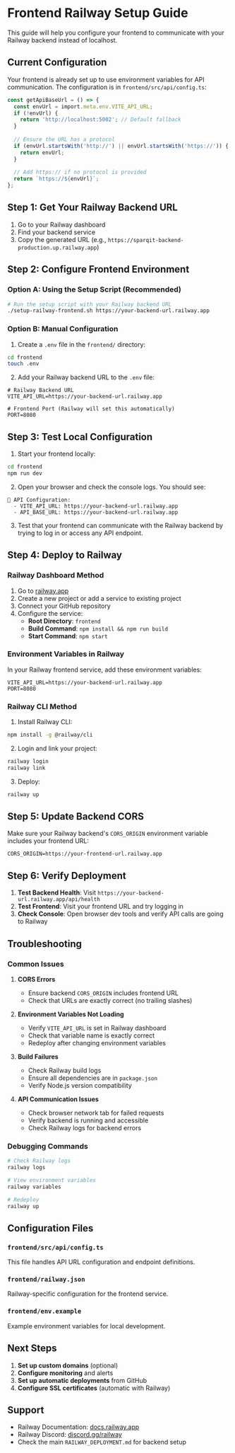 # Frontend Railway Setup Guide

This guide will help you configure your frontend to communicate with your Railway backend instead of localhost.

## Current Configuration

Your frontend is already set up to use environment variables for API communication. The configuration is in `frontend/src/api/config.ts`:

```typescript
const getApiBaseUrl = () => {
  const envUrl = import.meta.env.VITE_API_URL;
  if (!envUrl) {
    return 'http://localhost:5002'; // Default fallback
  }
  
  // Ensure the URL has a protocol
  if (envUrl.startsWith('http://') || envUrl.startsWith('https://')) {
    return envUrl;
  }
  
  // Add https:// if no protocol is provided
  return `https://${envUrl}`;
};
```

## Step 1: Get Your Railway Backend URL

1. Go to your Railway dashboard
2. Find your backend service
3. Copy the generated URL (e.g., `https://sparqit-backend-production.up.railway.app`)

## Step 2: Configure Frontend Environment

### Option A: Using the Setup Script (Recommended)

```bash
# Run the setup script with your Railway backend URL
./setup-railway-frontend.sh https://your-backend-url.railway.app
```

### Option B: Manual Configuration

1. Create a `.env` file in the `frontend/` directory:

```bash
cd frontend
touch .env
```

2. Add your Railway backend URL to the `.env` file:

```env
# Railway Backend URL
VITE_API_URL=https://your-backend-url.railway.app

# Frontend Port (Railway will set this automatically)
PORT=8080
```

## Step 3: Test Local Configuration

1. Start your frontend locally:
```bash
cd frontend
npm run dev
```

2. Open your browser and check the console logs. You should see:
```
🔧 API Configuration:
  - VITE_API_URL: https://your-backend-url.railway.app
  - API_BASE_URL: https://your-backend-url.railway.app
```

3. Test that your frontend can communicate with the Railway backend by trying to log in or access any API endpoint.

## Step 4: Deploy to Railway

### Railway Dashboard Method

1. Go to [railway.app](https://railway.app)
2. Create a new project or add a service to existing project
3. Connect your GitHub repository
4. Configure the service:
   - **Root Directory**: `frontend`
   - **Build Command**: `npm install && npm run build`
   - **Start Command**: `npm start`

### Environment Variables in Railway

In your Railway frontend service, add these environment variables:

```
VITE_API_URL=https://your-backend-url.railway.app
PORT=8080
```

### Railway CLI Method

1. Install Railway CLI:
```bash
npm install -g @railway/cli
```

2. Login and link your project:
```bash
railway login
railway link
```

3. Deploy:
```bash
railway up
```

## Step 5: Update Backend CORS

Make sure your Railway backend's `CORS_ORIGIN` environment variable includes your frontend URL:

```
CORS_ORIGIN=https://your-frontend-url.railway.app
```

## Step 6: Verify Deployment

1. **Test Backend Health**: Visit `https://your-backend-url.railway.app/api/health`
2. **Test Frontend**: Visit your frontend URL and try logging in
3. **Check Console**: Open browser dev tools and verify API calls are going to Railway

## Troubleshooting

### Common Issues

1. **CORS Errors**
   - Ensure backend `CORS_ORIGIN` includes frontend URL
   - Check that URLs are exactly correct (no trailing slashes)

2. **Environment Variables Not Loading**
   - Verify `VITE_API_URL` is set in Railway dashboard
   - Check that variable name is exactly correct
   - Redeploy after changing environment variables

3. **Build Failures**
   - Check Railway build logs
   - Ensure all dependencies are in `package.json`
   - Verify Node.js version compatibility

4. **API Communication Issues**
   - Check browser network tab for failed requests
   - Verify backend is running and accessible
   - Check Railway logs for backend errors

### Debugging Commands

```bash
# Check Railway logs
railway logs

# View environment variables
railway variables

# Redeploy
railway up
```

## Configuration Files

### `frontend/src/api/config.ts`
This file handles API URL configuration and endpoint definitions.

### `frontend/railway.json`
Railway-specific configuration for the frontend service.

### `frontend/env.example`
Example environment variables for local development.

## Next Steps

1. **Set up custom domains** (optional)
2. **Configure monitoring** and alerts
3. **Set up automatic deployments** from GitHub
4. **Configure SSL certificates** (automatic with Railway)

## Support

- Railway Documentation: [docs.railway.app](https://docs.railway.app)
- Railway Discord: [discord.gg/railway](https://discord.gg/railway)
- Check the main `RAILWAY_DEPLOYMENT.md` for backend setup 